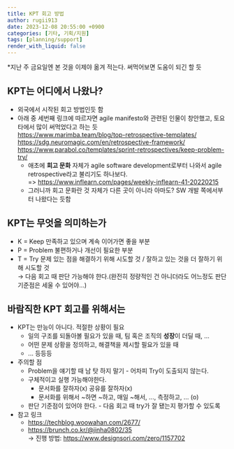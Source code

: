 ```yaml
---
title: KPT 회고 방법
author: rugii913
date: 2023-12-08 20:55:00 +0900
categories: [기타, 기획/지원]
tags: [planning/support]
render_with_liquid: false
---
```


*지난 주 금요일엔 본 것을 이제야 옮겨 적는다. 써먹어보면 도움이 되긴 할 듯

## KPT는 어디에서 나왔나?
- 외국에서 시작된 회고 방법인듯 함
- 아래 중 세번째 링크에 따르자면 agile manifesto와 관련된 인물이 창안했고, 토요타에서 많이 써먹었다고 하는 듯  
https://www.marimba.team/blog/top-retrospective-templates/
https://sdg.neuromagic.com/en/retrospective-framework/
https://www.parabol.co/templates/sprint-retrospectives/keep-problem-try/
  - 애초에 **회고 문화** 자체가 agile software development로부터 나와서 agile retrospective라고 불리기도 하나보다.  
=> https://www.inflearn.com/pages/weekly-inflearn-41-20220215
  - 그러니까 회고 문화란 것 자체가 다른 곳이 아니라 아마도? SW 개발 쪽에서부터 나왔다는 듯함

## KPT는 무엇을 의미하는가
- K = Keep 만족하고 있으며 계속 이어가면 좋을 부분
- P = Problem 불편하거나 개선이 필요한 부분
- T = Try 문제 있는 점을 해결하기 위해 시도할 것 / 잘하고 있는 것을 더 잘하기 위해 시도할 것  
→ 다음 회고 때 판단 가능해야 한다.(완전히 정량적인 건 아니더라도 어느정도 판단 기준점은 세울 수 있어야...)

## 바람직한 KPT 회고를 위해서는
- KPT는 만능이 아니다. 적절한 상황이 필요
  - 일의 구조를 되돌아볼 필요가 있을 때, 팀 혹은 조직의 **성장**이 더딜 때, ...
  - 어떤 문제 상황을 정의하고, 해결책을 제시할 필요가 있을 때
  - ... 등등등
- 주의할 점
  - Problem을 얘기할 때 남 탓 하지 말기 - 어차피 Try이 도출되지 않는다.
  - 구체적이고 실행 가능해야한다.
    - 문서화를 잘하자(x) 공유를 잘하자(x)
    - 문서화를 위해서 ~하면 ~하고, 매일 ~해서, ..., 측정하고, ... (o)
  - 판단 기준점이 있어야 한다. - 다음 회고 때 try가 잘 됐는지 평가할 수 있도록
- 참고 링크
  - <https://techblog.woowahan.com/2677/>
  - <https://brunch.co.kr/@jinha0802/35>  
→ 진행 방법: <https://www.designsori.com/zero/1157702>